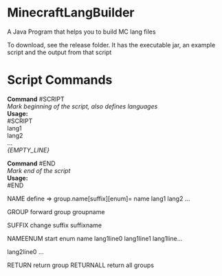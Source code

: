 # MinecraftLangBuilder
A Java Program that helps you to build MC lang files

To download, see the release folder. It has the executable jar, an example script and the output from that script
<br>
# Script Commands
<b>Command</b> #SCRIPT <br>
<i>Mark beginning of the script, also defines languages</i><br>
<b>Usage:</b><br>
#SCRIPT<br>
lang1<br>
lang2<br>
...<br>
<i>{EMPTY_LINE}</i><br>

<b>Command</b> #END <br>
<i>Mark end of the script</i><br>
<b>Usage:</b><br>
#END




NAME define => group.name[suffix][enum]=<name>
name
lang1
lang2
...

GROUP forward group
groupname

SUFFIX change suffix
suffixname

NAMEENUM start enum
name
lang1line0
lang1line1
lang1line...

lang2line0
...

RETURN return group
RETURNALL return all groups
